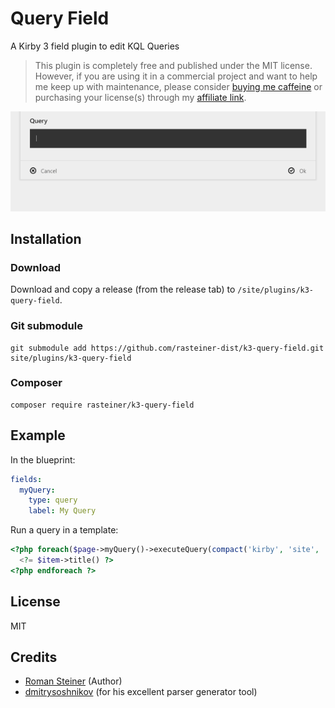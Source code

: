 # Query Field

A Kirby 3 field plugin to edit KQL Queries

> This plugin is completely free and published under the MIT license. However, if you are using it in a commercial project and want to help me keep up with maintenance, please consider [buying me caffeine](https://buymeacoff.ee/zLFxgCHlG) or purchasing your license(s) through my [affiliate link](https://a.paddle.com/v2/click/1129/36164?link=1170).

![Screencast of the plugin](screenshot.gif)

## Installation

### Download

Download and copy a release (from the release tab) to `/site/plugins/k3-query-field`.

### Git submodule

```
git submodule add https://github.com/rasteiner-dist/k3-query-field.git site/plugins/k3-query-field
```

### Composer

```
composer require rasteiner/k3-query-field
```

## Example

In the blueprint:

```yaml
fields:
  myQuery:
    type: query
    label: My Query

```

Run a query in a template:
```php
<?php foreach($page->myQuery()->executeQuery(compact('kirby', 'site', 'page')) as $item): ?>
  <?= $item->title() ?>
<?php endforeach ?>

```

## License

MIT

## Credits

- [Roman Steiner](https://github.com/rasteiner) (Author)
- [dmitrysoshnikov](https://github.com/dmitrysoshnikov) (for his excellent parser generator tool)
